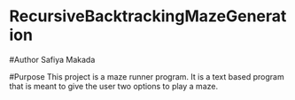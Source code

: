 # RecursiveBacktrackingMazeGeneration

#Author
Safiya Makada

#Purpose
This project is a maze runner program. It is a text based program that is meant to give the user two options to play a maze. 

